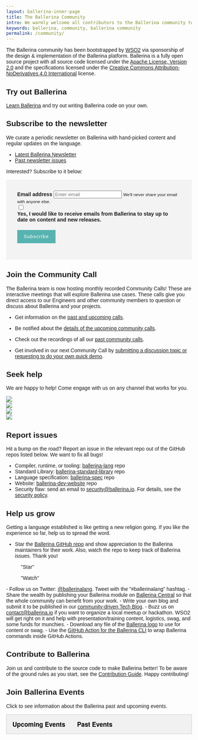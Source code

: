 ```yaml
---
layout: ballerina-inner-page
title: The Ballerina Community
intro: We warmly welcome all contributors to the Ballerina community to help establish Ballerina as a truly community-owned resource!
keywords: ballerina, community, ballerina community
permalink: /community/
---
```


The Ballerina community has been bootstrapped by <a href="https://wso2.com" target="_blank">WSO2</a> via sponsorship of the design & implementation of the Ballerina platform. Ballerina is a fully open source project with all source code licensed under the <a href="https://www.apache.org/licenses/LICENSE-2.0" target="_blank">Apache License, Version 2.0</a> and the specifications licensed under the <a href="https://creativecommons.org/licenses/by-nd/4.0" target="_blank">Creative Commons Attribution-NoDerivatives 4.0 International</a> license.

## Try out Ballerina

[Learn Ballerina](/learn) and try out writing Ballerina code on your own.


## Subscribe to the newsletter

<a class="cBookmark" id="newsletter"></a>

We curate a periodic newsletter on Ballerina with hand-picked content and regular updates on the language.

<ul class="cInlinelinklist">
<li><a class="cGreenLinkArrow" href="/community/newsletter/2021-1/" target="_blank">Latest Ballerina Newsletter</a></li>
<li><a class="cGreenLinkArrow" href="/community/newsletter/#past-issues" target="_blank">Past newsletter issues</a></li>

</ul>

Interested? Subscribe to it below:


<div class="col-sm-12 col-md-12" style="padding:0;">
   <div class="col-sm-12 col-md-6 cFormSection">
      <form id="subscribeForm">
      <div id="form-error" class="alert alert-danger"></div>
      <div id="form-status" class="alert alert-success"></div>
      <div class="form-group">
         <label for="userEmail">Email address</label>
         <input type="email" class="form-control" id="userEmail" aria-describedby="emailHelp" placeholder="Enter email">
         <small id="emailHelp" class="form-text text-muted">We'll never share your email with anyone else.</small>
      </div>
         <div class="form-check">
         <input type="checkbox" class="form-check-input" id="optin">
         <label class="form-check-label" for="cBallerinaCheck">Yes, I would like to receive emails from Ballerina to stay up to date on content and new releases.</label>
      </div>
      <button type="button" class="cSignUp" id="subscribeUserButton">Subscribe</button>
      </form>
   </div>
</div>

## Join the Community Call

The Ballerina team is now hosting monthly recorded Community Calls! These are interactive meetings that will explore Ballerina use cases. These calls give you direct access to our Engineers and other community members to question or discuss about Ballerina and your projects.

- Get information on the <a href="https://docs.google.com/document/d/1TPi0ktNvk-gQhVh46ckP5_LyhvwLJSQ3NJeSfv8459A/edit" target="_blank">past and upcoming calls</a>. 

- Be notified about the <a href="https://docs.google.com/forms/d/e/1FAIpQLSfJkkaXmOf-ULhZ1Oi7bXAG_UmieRQ3wF8mKDohWux-8Ltfsw/viewform" target="_blank">details of the upcoming community calls</a>.

- Check out the recordings of all our <a href="https://www.youtube.com/playlist?list=PL7JOecNWBb0JAdYWqeGmD35MjE0KTjHXU">past community calls</a>.

- Get involved in our next Community Call by <a href="https://docs.google.com/forms/d/e/1FAIpQLSewd7XGlQeuCI2P9XlQ-A8rtFGn9ghbdYpghIi9K03VlxHcRg/viewform" target="_blank">submitting a discussion topic or requesting to do your own quick demo</a>.

## Seek help

We are happy to help! Come engage with us on any channel that works for you.

<div class="col-sm-12 col-md-12 cBallerinaLearnWrapper cGrayWrapper cCommunityLinks">
  <div class="col-sm-12 col-md-3 cBoxContainer cCommunityIconsContainer">
      <div class="cBallerina-Box">
      <a class="cCommunityIcons" href="https://twitter.com/ballerinalang" target="_blank"><img src="/img/twitter.svg"></a>
      </div>
   </div>
   <div class="col-sm-12 col-md-3 cBoxContainer cCommunityIconsContainer">
      <div class="cBallerina-Box">
      <a class="cCommunityIcons" href="/community/slack" target="_blank"><img src="/img/slack.svg"></a>
      </div>
   </div>
      <div class="col-sm-12 col-md-3 cBoxContainer cCommunityIconsContainer">
      <div class="cBallerina-Box">
      <a class="cCommunityIcons" href="https://stackoverflow.com/questions/tagged/ballerina" target="_blank"><img src="/img/stackoverflow.svg"></a>
      </div>
   </div>
   <div class="col-sm-12 col-md-3 cBoxContainer cCommunityIconsContainer">
      <div class="cBallerina-Box">
      <a class="cCommunityIcons" href="https://groups.google.com/forum/#!forum/ballerina-dev" target="_blank"><img src="/img/google-groups.svg"></a>
      </div>
   </div>
</div>

## Report issues

Hit a bump on the road? Report an issue in the relevant repo out of the GitHub repos listed below. We want to fix all bugs!

   - Compiler, runtime, or tooling: <a href="https://github.com/ballerina-platform/ballerina-lang/issues" target="_blank">ballerina-lang</a> repo
   - Standard Library: <a href="https://github.com/ballerina-platform/ballerina-standard-library/issues" target="_blank">ballerina-standard-library</a> repo
   - Language specification: <a href="https://github.com/ballerina-platform/ballerina-spec/issues" target="_blank">ballerina-spec</a> repo
   - Website: <a href="https://github.com/ballerina-platform/ballerina-dev-website/issues" target="_blank">ballerina-dev-website</a> repo
   - Security flaw: send an email to <a href="mailto:security@ballerina.io" target="_blank">security@ballerina.io</a>. For details, see the <a href="/security" target="_blank">security policy</a>.

## Help us grow 

Getting a language established is like getting a new religion going. If you like the experience so far, help us to spread the word.

- Star the [Ballerina GitHub repo](https://github.com/ballerina-platform/ballerina-lang) and show appreciation to the Ballerina maintainers for their work. Also, watch the repo to keep track of Ballerina issues. Thank you!
<div class="cGitButtonContainer"><p data-button="iGitStarText">"Star"</p><p data-button="iGitWatchText">"Watch"</p></div> 
- Follow us on Twitter: <a href="https://twitter.com/ballerinalang" target="_blank">@ballerinalang</a>. Tweet with the "#ballerinalang" hashtag.
- Share the wealth by publishing your Ballerina module on <a href="https://central.ballerina.io" target="_blank">Ballerina Central</a> so that the whole community can benefit from your work. 
- Write your own blog and submit it to be published in our <a href="https://medium.com/ballerina-techblog" target="_blank">community-driven Tech Blog</a>. 
- Buzz us on <a href="mailto:contact@ballerina.io" target="_blank">contact@ballerina.io</a> if you want to organize a local meetup or hackathon. WSO2 will get right on it and help with presentation/training content, logistics, swag, and some funds for munchies.
- Download any file of the <a href="https://github.com/ballerina-platform/ballerina-dev-website/tree/master/ballerina-logos" target="_blank">Ballerina logo</a> to use for content or swag.
- Use the <a href="https://github.com/marketplace/actions/ballerina-action" target="_blank"> GitHub Action for the Ballerina CLI</a> to wrap Ballerina commands inside GitHub Actions.


<!-- ## Want to be kept up-to-date?

We run an announcement-only, no-marketing-spam mailing list that we will use to inform you of new releases and similar relevant information. If you’d like to join please submit the form below: 

(GDPR compliant mandatory consent click included!)

<form class="cFormContainerOS">
<label class="subscribeForm" id="subscribeFormLabelOS">Email Address</label>
<input class="cTextfieldstyle" maxlength="90" value="" id="emailUserOS" name="email" placeholder="I consent to join the email list" title="Email" type="text">
</form> -->

## Contribute to Ballerina

Join us and contribute to the source code to make Ballerina better! To be aware of the ground rules as you start, see the <a href="https://github.com/ballerina-platform/ballerina-lang/blob/master/CONTRIBUTING.md" target="_blank">Contribution Guide</a>. Happy contributing! 

<style>
.nav > li.cVersionItem {
    display: none !important;
}
.cFormSection {
   background:#f3f3f3;
   padding:30px;
}
label {
	display: inline-block;
	max-width: 95%;
	margin-bottom: 5px;
	font-weight: 700;
}
.form-check-input {
   float:left;
   margin-right:10px !important;
}
.cSignUp, button#subscribeUserButton {
	background: #56b3af;
	border: none;
	color: #fff;
	/* padding: 10px 20px; */
	margin-top: 15px;
	display: inline-block;
	width: auto;
	padding: 18px;
	line-height: 0px;
	font-family: "roboto";
	letter-spacing: 1px;
	font-weight: 400;
}

.cSignUp:hover , button#subscribeUserButton:hover {
background:#464646;
}

#form-status , #form-error {
display:none;
}

#form-status.cShowBlock , #form-error.cShowBlock  {
display:block;
}
a.cBookmark {
display: inline-block;
position: absolute;
margin: -150px 0px 0px;
}
.cBallerinaTocContainer  {
    display:none;
}

</style>

<style> .cBallerinaTocContainer , .cTopLink {  display:none; }.cGitButtonContainer {padding-left: 40px;}</style>

<style>
body {font-family: Arial;}

/* Style the tab */
.tab {
  overflow: hidden;
  border: 1px solid #ccc;
  background-color: #f1f1f1;
}

/* Style the buttons inside the tab */
.tab button {
  background-color: inherit;
  float: left;
  border: none;
  outline: none;
  cursor: pointer;
  padding: 14px 16px;
  transition: 0.3s;
  font-size: 17px;
  font-weight: bold;
  font-family: "Helvetica Neue",Helvetica,Arial,sans-serif
}

/* Change background color of buttons on hover */
.tab button:hover {
  background-color: #ddd;
}

/* Create an active/current tablink class */
.tab button.active {
  background-color: #ccc;
}

/* Style the tab content */
.tabcontent {
  display: none;
  padding: 6px 12px;
  border: 1px solid #ccc;
  border-top: none;
}
</style>


<h2>Join Ballerina Events</h2>
<p>Click to see information about the Ballerina past and upcoming events.</p>

<div class="tab">
  <button class="tablinks" onclick="openCity(event, 'upcoming-events')" id="defaultOpen">Upcoming Events</button>
  <button class="tablinks" onclick="openCity(event, 'past-events')">Past Events</button>
</div>

<div id="upcoming-events" class="tabcontent">
  <!--<h3>Upcoming Events</h3>
  <p>The below are the upcoming Ballerina events.</p>-->
  <script src="/js/events.js"></script>
<link rel="stylesheet" href="/css/events-page.css">
  <table class="cEventTable cConferencesList" style="width:100%;">
   <tr class="event-expiry" style="display:none" data-expiry="February 23, 2021 12:00:00">	
      <td class="cEventDateContainer">	
         <span class="cEventDate">February 23, 2021</span>	
         <p class="cEventLocation">Online</p>	
      </td>	
      <td class="cEventDetail">	
         <a target="_blank" href="https://docs.google.com/document/d/1TPi0ktNvk-gQhVh46ckP5_LyhvwLJSQ3NJeSfv8459A/edit">	
            <h4>Ballerina Community Call</h4>	
         </a>	
         <h5></h5>	
         <b></b>
      </td>	
      <td class="cEventURL"><a class="cEventRegistration" href="https://docs.google.com/document/d/1TPi0ktNvk-gQhVh46ckP5_LyhvwLJSQ3NJeSfv8459A/edit" target="_blank">More Info</a></td>	
   </tr>
   <tr class="event-expiry" style="display:none" data-expiry="June 16, 2021 12:00:00">	
      <td class="cEventDateContainer">	
         <span class="cEventDate">June 15 - 16, 2021</span>	
         <p class="cEventLocation">Online</p>	
      </td>	
      <td class="cEventDetail">	
         <a target="_blank" href="https://stackconf.eu/">	
            <h4>StackConf</h4>	
         </a>	
         <h5>Automatic Microservices Observability with Open-Source Programming Language: Ballerina</h5>	
         <b>Anjana Fernando,</b> Director - Developer Relations, WSO2
      </td>	
      <td class="cEventURL"><a class="cEventRegistration" href="https://stackconf.eu/" target="_blank">More Info</a></td>	
   </tr>
   <tr class="event-expiry" style="display:none" data-expiry="April 30, 2021 12:00:00">	
      <td class="cEventDateContainer">	
         <span class="cEventDate">April 27 - 30, 2021</span>	
         <p class="cEventLocation">Online</p>	
      </td>	
      <td class="cEventDetail">	
         <a target="_blank" href="https://www.wurreka.com/ict/virtual-conference/gids-2021/">	
            <h4>GIDS Live</h4>	
         </a>	
         <h5>Cloud Native Middleware as a Programming Language</h5>
         <h5>Automatic Microservices Observability with Open-Source Programming Language: Ballerina</h5>
         <b>Anjana Fernando,</b> Senior Director - Solutions Architecture, WSO2
      </td>	
      <td class="cEventURL"><a class="cEventRegistration" href="https://www.wurreka.com/ict/virtual-conference/gids-2021/sessions" target="_blank">More Info</a></td>	
   </tr>	
</table>
</div>

<div id="past-events" class="tabcontent">
  <!--<h3>Past Events</h3>
  <p>The below are the past Ballerina events.</p>-->
  <table class="cEventTable cConferencesList" style="width:100%;">
   <tr class="event-expiry" style="display:none" data-expiry="February 5, 2021 12:00:00">	
      <td class="cEventDateContainer">	
         <span class="cEventDate">February 5, 2021</span>	
         <p class="cEventLocation">Online</p>	
      </td>	
      <td class="cEventDetail">	
         <a target="_blank" href="https://www.eventbrite.it/e/biglietti-lunch-learn-ballerina-os-cloud-native-programming-language-134412004925">	
            <h4>Lunch & Learn</h4>	
         </a>	
         <h5>Ballerina: OS Cloud-native Programming Language</h5>	
         <b>Caludio Guidi,</b> Jolie Evangelist and Project Co-Leader<br/>	
         <b>Anjana Fernando,</b> Senior Director - Solutions Architecture, WSO2
      </td>	
      <td class="cEventURL"><a class="cEventRegistration" href="https://www.eventbrite.it/e/biglietti-lunch-learn-ballerina-os-cloud-native-programming-language-134412004925" target="_blank">More Info</a></td>	
   </tr>	
   <tr class="event-expiry" style="display:none" data-expiry="">
      <td class="cEventDateContainer">
         <span class="cEventDate">December 2 - 4, 2020</span>
         <p class="cEventLocation">Virtual</p>
      </td>
      <td class="cEventDetail">
         <a target="_blank" href="https://events.linuxfoundation.org/open-source-summit-japan/">
            <h4>Open Source Summit Japan</h4>
         </a>
         <h5>Ballerina: An Open-Source Cloud-Native Programming Language</h5>
         <b>Anjana Fernando,</b> Director - Developer Relations, WSO2
      </td>
      <td class="cEventURL"><a class="cEventRegistration" href="https://youtu.be/0pKOkMRODF0" target="_blank">Watch Video</a></td>
   </tr>
   <tr class="event-expiry" style="display:none" data-expiry="">
      <td class="cEventDateContainer">
         <span class="cEventDate">October 28, 2020</span>
         <p class="cEventLocation">Virtual</p>
      </td>
      <td class="cEventDetail">
         <a target="_blank" href="https://apiworld.co/">
            <h4>API World Virtual</h4>
         </a>
         <h5>Code to Kubernetes: Deployment Shouldn't be an Afterthought</h5>
         <b>Lakmal Warusawithana,</b> Senior Director - Developer Relations, WSO2
      </td>
      <td class="cEventURL"><a class="cEventRegistration" href="https://apiworld.co/conference/speakers/" target="_blank">More Info</a></td>
   </tr>
   <tr class="event-expiry" style="display:none" data-expiry="">
      <td class="cEventDateContainer">
         <span class="cEventDate">October 27 - 29, 2020</span>
         <p class="cEventLocation">Virtual</p>
      </td>
      <td class="cEventDetail">
         <a target="_blank" href="https://apiworld.co/">
            <h4>API World Virtual</h4>
         </a>
         <h5>Automatic Microservices Observability with Ballerina</h5>
         <b>Anjana Fernando,</b> Director - Developer Relations, WSO2
      </td>
      <td class="cEventURL"><a class="cEventRegistration" href="https://apiworld.co/conference/speakers/" target="_blank">More Info</a></td>
   </tr>
   <tr class="event-expiry" style="display:none" data-expiry="">
      <td class="cEventDateContainer">
         <span class="cEventDate">October 19 - 21, 2020</span>
         <p class="cEventLocation">Munich, Germany</p>
      </td>
      <td class="cEventDetail">
         <a target="_blank" href="https://osad-munich.org/en/">
            <h4>Open Source Automation Days</h4>
         </a>
         <h5>Code to Kubernetes: Deployment Shouldn't be an Afterthought</h5>
         <b>Lakmal Warusawithana,</b> Senior Director - Developer Relations, WSO2
      </td>
      <td class="cEventURL"><a class="cEventRegistration" href="https://osad-munich.org/en/featured-speakers/code-to-kubernetes-deployment-shouldnt-be-an-afterthought/" target="_blank">More Info</a></td>
   </tr>
   <tr class="event-expiry" style="display:none" data-expiry="">
      <td class="cEventDateContainer">
         <span class="cEventDate">October 7, 2020</span>
         <p class="cEventLocation">Virtual</p>
      </td>
      <td class="cEventDetail">
         <a target="_blank" href="https://www.youtube.com/channel/UCLt6HDrCpdlZ3FUWe-tqpdQ">
            <h4>Cloud Colombo</h4>
         </a>
         <h5>Ballerina - A Cloud Native Programming Language</h5>
         <b>Anjana Fernando,</b> Director - Developer Relations, WSO2
      </td>
      <td class="cEventURL"><a class="cEventRegistration" href="https://www.youtube.com/watch?v=OJUYOFds-s4&ab_channel=CloudColombo" target="_blank">Watch Video</a></td>
   </tr>
   <tr class="event-expiry" style="display:none" data-expiry="">
      <td class="cEventDateContainer">
         <span class="cEventDate">September 30, 2020</span>
         <p class="cEventLocation">Virtual</p>
      </td>
      <td class="cEventDetail">
         <a target="_blank" href="https://www.developerweek.com/global/conference/cloud/schedule/">
            <h4>DeveloperWeek Global: Cloud</h4>
         </a>
         <h5>Code to Kubernetes: Deployment Shouldn't Be an Afterthought</h5>
         <b>Lakmal Warusawithana,</b> Senior Director - Developer Relations, WSO2
      </td>
      <td class="cEventURL"><a class="cEventRegistration" href="https://emamo.com/event/developerweek-global-cloud-2020/s/open-talk-code-to-kubernetes-deployment-shouldnt-be-an-afterthought-NyPYlo" target="_blank">More Info</a></td>
   </tr>
   <tr class="event-expiry" style="display:none" data-expiry="">
      <td class="cEventDateContainer">
         <span class="cEventDate">September 29, 2020</span>
         <p class="cEventLocation">Virtual</p>
      </td>
      <td class="cEventDetail">
         <a target="_blank" href="https://emamo.com/event/developerweek-global-cloud-2020/r/speaker/anjana-fernando-1">
            <h4>DeveloperWeek Global: Cloud</h4>
         </a>
         <h5>Code to Kubernetes: Languages of Infrastructure</h5>
         <b>Anjana Fernando,</b> Director - Developer Relations, WSO2
      </td>
      <td class="cEventURL"><a class="cEventRegistration" href="https://www.slideshare.net/BallerinaLang/code-to-kubernetes-languages-of-infrastructure" target="_blank">View Slides</a></td>
   </tr>
   <tr class="event-expiry" style="display:none" data-expiry="">
      <td class="cEventDateContainer">
         <span class="cEventDate">September 26, 2020</span>
         <p class="cEventLocation">Virtual</p>
      </td>
      <td class="cEventDetail">
         <a target="_blank" href="https://novacodecamp.org/app/speakers/aa20c381-1fa5-42c6-8095-a01ca1bab0b7">
            <h4>Nova Code Camp</h4>
         </a>
         <h5>Let's Dance Together! Ballerina</h5>
         <b>Vanjikumaran Sivajothy,</b> Senior Lead Solutions Engineer, WSO2
      </td>
      <td class="cEventURL"><a class="cEventRegistration" href="https://novacodecamp.org/app/speakers/aa20c381-1fa5-42c6-8095-a01ca1bab0b7" target="_blank">More Info</a></td>
   </tr>
   <tr class="event-expiry" style="display:none" data-expiry="">
      <td class="cEventDateContainer">
         <span class="cEventDate">May 28, 2020</span>
         <p class="cEventLocation">San Diego, California, USA</p>
      </td>
      <td class="cEventDetail">
         <a target="_blank" href="https://www.meetup.com/San-Diego-Cloud-Native-Computing-Meetup">
            <h4>San Diego Cloud Native Computing Meetup</h4>
         </a>
         <h5>Ballerina – An Open-Source, Cloud-Native Programming Language for Microservices</h5>
         <b>Anjana Fernando,</b> Director of Developer Relations, WSO2
      </td>
      <td class="cEventURL"><a class="cEventRegistration" href="https://www.slideshare.net/lafernando/ballerina-opensource-cloudnative-programming-language-for-microservices" target="_blank">View Slides</a></td>
   </tr>
   <tr class="event-expiry" style="display:none" data-expiry="">
      <td class="cEventDateContainer">
         <span class="cEventDate">May 7, 2020</span>
         <p class="cEventLocation">Online</p>
      </td>
      <td class="cEventDetail">
         <a target="_blank" href="https://www.meetup.com/CloudDC/">
            <h4>Cloud DC Meetup</h4>
         </a>
         <h5>Cloud Native Development with Ballerina</h5>
         <b>Jadd Jennings,</b> Hub Solutions Engineer, Oracle Cloud Solution Hub<br/>
         <b>Dhvani Sheth,</b> Senior Solutions Engineer, Oracle
      </td>
      <td class="cEventURL"><a class="cEventRegistration" href="https://www.slideshare.net/BallerinaLang/cloud-dc-meetup-cloud-native-development-with-ballerina" target="_blank">View Slides</a></td>
   </tr>
   <tr class="event-expiry" style="display:none" data-expiry="">
      <td class="cEventDateContainer">
         <span class="cEventDate">March 26, 2020</span>
         <p class="cEventLocation">Vilnius, Lithuania</p>
      </td>
      <td class="cEventDetail">
         <a target="_blank" href="https://devopspro.lt/">
            <h4>DevOps Pro Europe 2020</h4>
         </a>
         <h5>[Talk] Code to Cloud</h5>
         <b>Lakmal Warusawithana,</b> Senior Director of Developer Relations, WSO2
      </td>
      <td class="cEventURL"><a class="cEventRegistration" href="https://www.youtube.com/watch?v=5IXPMlAUqrU&list=PLqYhGsQ9iSEpaZPFQwT4AJNXvp0id4NSo&index=26&t=0s" target="_blank">View Video</a></td>
   </tr>
   <tr class="event-expiry" style="display:none" data-expiry="">
      <td class="cEventDateContainer">
         <span class="cEventDate">March 25, 2020</span>
         <p class="cEventLocation">Vilnius, Lithuania</p>
      </td>
      <td class="cEventDetail">
         <a target="_blank" href="https://devopspro.lt/">
            <h4>DevOps Pro Europe 2020</h4>
         </a>
         <h5>[Talk] Ballerina: The Cloud-Native and DevOps Friendly Programming Language</h5>
         <b>Anjana Fernando,</b> Director of Developer Relations, WSO2
      </td>
      <td class="cEventURL"><a class="cEventRegistration" href="https://www.youtube.com/watch?v=RezJDgTaZSg&list=PLqYhGsQ9iSEpaZPFQwT4AJNXvp0id4NSo&index=12&t=0s" target="_blank">View Video</a></td>
   </tr>
   <tr class="event-expiry" style="display:none" data-expiry="">
      <td class="cEventDateContainer">
         <span class="cEventDate">March 24, 2020</span>
         <p class="cEventLocation">Vilnius, Lithuania</p>
      </td>
      <td class="cEventDetail">
         <a target="_blank" href="https://devopspro.lt/">
            <h4>DevOps Pro Europe 2020</h4>
         </a>
         <h5>[Workshop] Ballerina: Cloud Native Middleware as a Programming Language</h5>
         <b>Anjana Fernando,</b> Director of Developer Relations, WSO2
      </td>
      <td class="cEventURL"><a class="cEventRegistration" href="https://github.com/lafernando/ballerina-cloud-native-middleware-workshop" target="_blank">View Code</a></td>
   </tr>
   <tr class="event-expiry" style="display:none" data-expiry="">
      <td class="cEventDateContainer">
         <span class="cEventDate">March 10, 2020</span>
         <p class="cEventLocation">San Jose, California, USA</p>
      </td>
      <td class="cEventDetail">
         <a target="_blank" href="https://www.meetup.com/Kubernetes-for-Developers">
            <h4>Kubernetes for Developers Meetup</h4>
         </a>
         <h5>Ballerinas & Zebras in Kubernetes</h5>
         <b>Lakmal Warusawithana,</b> Senior Director of Developer Relations, WSO2
      </td>
      <td class="cEventURL"><a class="cEventRegistration" href="https://primetime.bluejeans.com/a2m/events/playback/dc1fb3a9-a03b-48ac-aa56-8314d0b85f79" target="_blank">View Video</a></td>
   </tr>
   <tr class="event-expiry" style="display:none" data-expiry="">
      <td class="cEventDateContainer">
         <span class="cEventDate">February 12 - 16, 2020</span>
         <p class="cEventLocation">San Francisco, California, USA</p>
      </td>
      <td class="cEventDetail">
         <a target="_blank" href="https://www.developerweek.com/">
            <h4>DeveloperWeek 2020</h4>
         </a>
         <h5>Conquering Network-Distributed Applications Using the Ballerina Programming Language</h5>
         <b>Anjana Fernando,</b> Director of Developer Relations, WSO2
      </td>
      <td class="cEventURL"><a class="cEventRegistration" href="https://www.slideshare.net/BallerinaLang/developerweek-2020-conquering-network-distributed-applications-using-ballerina" target="_blank">View Slides</a></td>
   </tr>
   <tr class="event-expiry" style="display:none" data-expiry="">
      <td class="cEventDateContainer">
         <span class="cEventDate">December 12, 2019</span>
         <p class="cEventLocation">Mountain View, California, USA</p>
      </td>
      <td class="cEventDetail">
         <a target="_blank" href="https://www.meetup.com/Silicon-Valley-Cloud-Native-and-Kubernetes-Meetup/events/265530711/">
            <h4>Cloud-Native and Kubernetes Meetup in Silicon Valley</h4>
         </a>
         <h5>An Introduction to the Ballerina Programming Language</h5>
         <b>Anjana Fernando,</b> Director of Developer Relations - CTO Office, WSO2
      </td>
      <td class="cEventURL"><a class="cEventRegistration" href="https://www.slideshare.net/BallerinaLang/cloudnative-and-kubernetes-meetup-in-silicon-valley-ballerina-cloud-native-programming-language" target="_blank">View Slides</a></td>
   </tr>
   <tr class="event-expiry" style="display:none" data-expiry="">
      <td class="cEventDateContainer">
         <span class="cEventDate">December 10 - 11, 2019</span>
         <p class="cEventLocation">Paris, France</p>
      </td>
      <td class="cEventDetail">
         <a target="_blank" href="https://www.opensourcesummit.paris/">
            <h4>Paris Open Source Summit</h4>
         </a>
         <h5>Ballerina - A Modern Cloud-based Open Source Programming Language</h5>
         <b>Paul Fremantle,</b> CTO and Co-founder, WSO2
      </td>
      <td class="cEventURL"><a class="cEventRegistration" href="https://www.opensourcesummit.paris/" target="_blank">More Info</a></td>
   </tr>
   <tr class="event-expiry" style="display:none" data-expiry="">
      <td class="cEventDateContainer">
         <span class="cEventDate">December 5, 2019</span>
         <p class="cEventLocation">San Jose, California, USA</p>
      </td>
      <td class="cEventDetail">
         <a target="_blank" href="https://www.meetup.com/downtown-san-jose-devops/events/265982303/">
            <h4>Downtown San Jose DevOps Meetup</h4>
         </a>
         <h5>Ballerina - A Programming Language for Cloud and DevOps</h5>
         <b>Anjana Fernando,</b> Director of Developer Relations - CTO Office, WSO2
      </td>
      <td class="cEventURL"><a class="cEventRegistration" href="https://www.slideshare.net/BallerinaLang/downtown-san-jose-devops-meetup-ballerina-a-programming-language-for-cloud-and-devops-221963732" target="_blank">View Slides</a></td>
   </tr>
   <tr class="event-expiry" style="display:none" data-expiry="">
      <td class="cEventDateContainer">
         <span class="cEventDate">November 7, 2019</span>
         <p class="cEventLocation">London, UK</p>
      </td>
      <td class="cEventDetail">
         <a target="_blank" href="https://wso2.com/integration-summit/london-2019/">
            <h4>WSO2 Summit London</h4>
         </a>
         <h5>Ballerina — Cloud-native Middleware as a Programming Language</h5>
         <b>Mauro Niewolski,</b> Senior Solutions Engineer, WSO2
      </td>
      <td class="cEventURL"><a class="cEventRegistration" href="https://wso2.com/library/summit/2019/11/wso2-integration-summit-london-2019-ballerina-cloud-native-middleware-as-a-programming-language/" target="_blank">View Video</a></td>
   </tr>
   <tr class="event-expiry" style="display:none" data-expiry="">
      <td class="cEventDateContainer">
         <span class="cEventDate">November 5 - 7, 2019</span>
         <p class="cEventLocation">Austin, Texas, USA</p>
      </td>
      <td class="cEventDetail">
         <a target="_blank" href="https://developerweekaustin2019.sched.com/">
            <h4>DeveloperWeek Austin</h4>
         </a>
         <h5>Microservices in Practice with Ballerina, Kubernetes and Istio</h5>
         <b>Lakmal Warusawithana,</b> Senior Director of Developer Relations - CTO Office, WSO2
      </td>
      <td class="cEventURL"><a class="cEventRegistration" href="https://www.slideshare.net/BallerinaLang/developerweek-austin-2019-microservices-in-practice-with-ballerina-kubernetes-and-istio" target="_blank">View Slides</a></td>
   </tr>
   <tr class="event-expiry" style="display:none" data-expiry="">
      <td class="cEventDateContainer">
         <span class="cEventDate">November 5, 2019</span>
         <p class="cEventLocation">Bern, Switzerland</p>
      </td>
      <td class="cEventDetail">
         <a target="_blank" href="https://wso2.com/integration-summit/bern-2019/">
            <h4>WSO2 Summit Bern</h4>
         </a>
         <h5>Ballerina — Cloud-native Middleware as a Programming Language</h5>
         <b>Paul Fremantle,</b> CTO and Co-founder, WSO2
      </td>
      <td class="cEventURL"><a class="cEventRegistration" href="https://www.slideshare.net/wso2.org/wso2-integration-summit-bern-2019-ballerina-cloudnative-middleware-as-a-programming-language" target="_blank">View Slides</a></td>
   </tr>
   <tr class="event-expiry" style="display:none" data-expiry="">
      <td class="cEventDateContainer">
         <span class="cEventDate">November 5, 2019</span>
         <p class="cEventLocation">Colombo, Sri Lanka</p>
      </td>
      <td class="cEventDetail">
         <a target="_blank" href="https://www.meetup.com/java-colombo/events/265738162/">
            <h4>Java Colombo Meetup</h4>
         </a>
         <h5>The better java for Java microservice developers</h5>
         <b>Sanjiva Weerawarana,</b> Founder and CEO, WSO2
      </td>
      <td class="cEventURL"><a class="cEventRegistration" href="https://www.youtube.com/watch?v=tZwOl01x8TU" target="_blank">View Video</a></td>
   </tr>
   <tr class="event-expiry" style="display:none" data-expiry="">
      <td class="cEventDateContainer">
         <span class="cEventDate">October 8 - 10, 2019</span>
         <p class="cEventLocation">San Jose, California, USA</p>
      </td>
      <td class="cEventDetail">
         <a target="_blank" href="https://apiworld.co/">
            <h4>API World</h4>
         </a>
         <h5>Efficient Microservices Deployment Pipelines</h5>
         <b>Anjana Fernando,</b> Director of Developer Relations - CTO Office, WSO2
      </td>
      <td class="cEventURL"><a class="cEventRegistration" href="https://files.devnetwork.cloud/APIWorld/presentations/2019/Anjana_Fernando.pdf" target="_blank">View Slides</a></td>
   </tr>
   <tr class="event-expiry" style="display:none" data-expiry="">
      <td class="cEventDateContainer">
         <span class="cEventDate">October 8, 2019</span>
         <p class="cEventLocation">San Francisco, California, USA</p>
      </td>
      <td class="cEventDetail">
         <a target="_blank" href="https://wso2.com/integration-summit/sanfrancisco-2019/">
            <h4>WSO2 Summit San Francisco</h4>
         </a>
         <h5>Ballerina — Cloud-native Middleware as a Programming Language</h5>
         <b>Sameera Jayasoma,</b> Senior Director, WSO2
      </td>
      <td class="cEventURL"><a class="cEventRegistration" href="https://wso2.com/library/summit/2019/10/wso2-integration-summit-sanfrancisco-2019-ballerina-cloud-native-middleware-as-a-programming-language/" target="_blank">View Video</a></td>
   </tr>
   <tr class="event-expiry" style="display:none" data-expiry="">
      <td class="cEventDateContainer">
         <span class="cEventDate">September 26, 2019</span>
         <p class="cEventLocation">Columbus, USA</p>
      </td>
      <td class="cEventDetail">
         <a target="_blank" href="https://www.meetup.com/columbus-microservices/events/264064167/">
            <h4>Columbus Microservices Meetup</h4>
         </a>
         <h5>Effective Microservices Development with Ballerina</h5>
         <b>Anjana Fernando,</b> Director of Developer Relations - CTO Office, WSO2
      </td>
      <td class="cEventURL"><a class="cEventRegistration" href="https://www.slideshare.net/lafernando/effective-microservices-development-with-ballerina" target="_blank">View Slides</a></td>
   </tr>
   <tr class="event-expiry" style="display:none" data-expiry="">
      <td class="cEventDateContainer">
         <span class="cEventDate">September 26, 2019</span>
         <p class="cEventLocation">Columbus, USA</p>
      </td>
      <td class="cEventDetail">
         <a target="_blank" href="https://www.meetup.com/columbus-microservices/events/264064167/">
            <h4>Columbus Microservices Meetup</h4>
         </a>
         <h5>Ballerina in Real-World Use-Case</h5>
         <b>Glenn Donaldson & Jim Kittle,</b> Ohio State University
      </td>
      <td class="cEventURL"><a class="cEventRegistration" href="https://www.slideshare.net/secret/AW4Gz2reZ0xNW" target="_blank">View Slides</a></td>
   </tr>
   <tr class="event-expiry" style="display:none" data-expiry="">
      <td class="cEventDateContainer">
         <span class="cEventDate">September 24, 2019</span>
         <p class="cEventLocation">New York, USA</p>
      </td>
      <td class="cEventDetail">
         <a target="_blank" href="https://wso2.com/integration-summit/newyork-2019/">
            <h4>WSO2 Summit New York</h4>
         </a>
         <h5>Ballerina - Cloud Native Middleware as a Programming Language</h5>
         <b>Lakmal Warusawithana,</b> Senior Director of Developer Relations - CTO Office, WSO2
      </td>
      <td class="cEventURL"><a class="cEventRegistration" href="https://www.slideshare.net/wso2.org/wso2-integration-summit-new-york-2019-ballerina-cloud-native-middleware-as-a-programming-language" target="_blank">View Slides</a></td>
   </tr>
   <tr class="event-expiry" style="display:none" data-expiry="">
      <td class="cEventDateContainer">
         <span class="cEventDate">September 9 - 12, 2019</span>
         <p class="cEventLocation">Las Vegas, Nevada, USA</p>
      </td>
      <td class="cEventDetail">
         <a target="_blank" href="https://apachecon.com/acna19/s/#/schedule">
            <h4>ApacheCon North America 2019</h4>
         </a>
         <h5>Ballerina - Re-inventing Middleware in a Programming Language</h5>
         <b>Paul Fremantle,</b> CTO and Co-founder, WSO2
      </td>
      <td class="cEventURL"><a class="cEventRegistration" href="https://www.slideshare.net/BallerinaLang/apachecon-na-2019-reinventing-middleware-in-a-programming-language" target="_blank">View Slides</a></td>
   </tr>
   <tr class="event-expiry" style="display:none" data-expiry="">
      <td class="cEventDateContainer">
         <span class="cEventDate">September 9 - 12, 2019</span>
         <p class="cEventLocation">Las Vegas, Nevada, USA</p>
      </td>
      <td class="cEventDetail">
         <a target="_blank" href="https://apachecon.com/acna19/s/#/schedule">
            <h4>ApacheCon North America 2019</h4>
         </a>
         <h5>Conquering Network Distributed Applications Using the Ballerina Programming Language</h5>
         <b>Anjana Fernando,</b> Director of Developer Relations - CTO Office, WSO2
      </td>
      <td class="cEventURL"><a class="cEventRegistration" href="https://www.slideshare.net/BallerinaLang/apachecon-na-2019-conquering-network-distributed-applications-using-the-ballerina-programming-language" target="_blank">View Slides</a></td>
   </tr>
</table>
<!--## Meetups
   <table class="cEventTable cMeetupsList" style="width:100%;">
   <tr data-expiry="December 12, 2019 12:00:00">
   <td class="cEventDateContainer"><span class="cEventDate">December 12
    </span>
       <p class="cEventLocation">Mountain View, California
   </p>
   </td>
   <td class="cEventDetail"><a target="_blank" href="https://www.meetup.com/Silicon-Valley-Cloud-Native-and-Kubernetes-Meetup/events/265530711/"><h4>Cloud-Native and Kubernetes Meetup in Silicon Valley</h4></a>
   <h5>An Introduction to the Ballerina Programming Language </h5>
    <b>Anjana Fernando,</b>  Director of Developer Relations - CTO Office, WSO2
  
   <!--</td>
   <td class="cEventURL"><a class="cEventRegistration" href="https://www.meetup.com/Silicon-Valley-Cloud-Native-and-Kubernetes-Meetup/events/265530711/" target="_blank">Register Now</a></td>
   </tr>
   </table>--> 
</div>

<script>
function openCity(evt, cityName) {
  var i, tabcontent, tablinks;
  tabcontent = document.getElementsByClassName("tabcontent");
  for (i = 0; i < tabcontent.length; i++) {
    tabcontent[i].style.display = "none";
  }
  tablinks = document.getElementsByClassName("tablinks");
  for (i = 0; i < tablinks.length; i++) {
    tablinks[i].className = tablinks[i].className.replace(" active", "");
  }
  document.getElementById(cityName).style.display = "block";
  evt.currentTarget.className += " active";
}
// Get the element with id="defaultOpen" and click on it
document.getElementById("defaultOpen").click();
</script>
<style>
   .navbar-nav > li.cActive > a {
   color: rgb(87, 89, 93) !important;
   }
   .navbar-nav > li#Eventsli a  {
   color: #20b6b0 !important;
   }
   .nav > li.cVersionItem {
   display: none !important;
   }
   .cGitButtonContainer {
   padding-left: 40px;
   }
   .cBallerinaTocContainer {
      display:none;
   }
</style>
 

